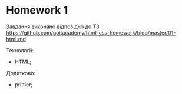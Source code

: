 # Homework 1
Завдання виконано відповідно до ТЗ https://github.com/goitacademy/html-css-homework/blob/master/01-html.md

Технології:
- HTML;

Додатково:
 - prittier;
